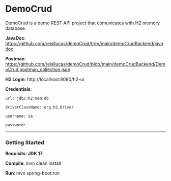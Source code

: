 # DemoCrud

DemoCrud is a demo REST API project that comunicates with H2 memory database.

**JavaDoc**: https://github.com/reisllucas/demoCrud/tree/main/demoCrudBackend/javadoc

**Postman**: https://github.com/reisllucas/demoCrud/blob/main/demoCrudBackend/DemoCrud.postman_collection.json


**H2 Login**: http://localhost:8080/h2-ui

  **Credentials**: 
  
    url: jdbc:h2:mem:db
    
    driverClassName: org.h2.Driver
    
    username: sa
    
    password:
    

---
### Getting Started

**Requisits: JDK 17**

**Compile**: mvn clean install

**Run**: mvn spring-boot:run
